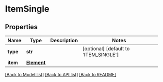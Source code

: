 # ItemSingle

## Properties
Name | Type | Description | Notes
------------ | ------------- | ------------- | -------------
**type** | **str** |  | [optional] [default to 'ITEM_SINGLE']
**item** | [**Element**](Element.md) |  | 

[[Back to Model list]](../README.md#documentation-for-models) [[Back to API list]](../README.md#documentation-for-api-endpoints) [[Back to README]](../README.md)

